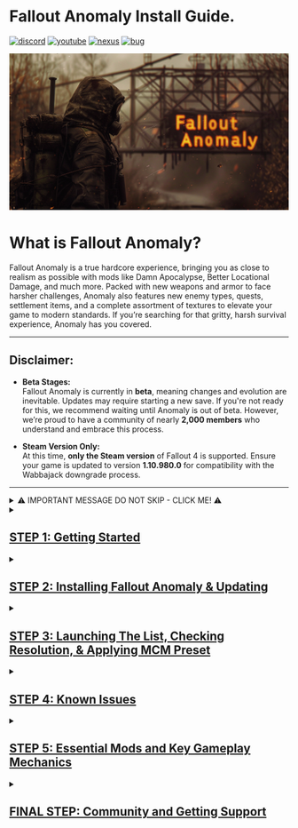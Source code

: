 

# Fallout Anomaly Install Guide.

[![discord](https://img.shields.io/badge/Discord-blue?style=for-the-badge&logo=discord&logoColor=%23FFFFFF&logoSize=auto&color=%235661ea
)](https://discord.gg/anomaly-1113971680419782666)
[![youtube](https://img.shields.io/badge/Youtube-blue?style=for-the-badge&logo=youtube&logoColor=%23FFFFFF&logoSize=auto&color=%23ff1a47
)](https://www.youtube.com/@FalloutAnomaly)
[![nexus](https://img.shields.io/badge/Nexus-blue?style=for-the-badge&logo=nexusmods&logoColor=%23FFFFFF&logoSize=auto&color=%2392ab20
)](https://www.nexusmods.com/fallout4/mods/74075)
[![bug](https://img.shields.io/badge/Submit%20Bug%20Report-Blue?style=for-the-badge&logo=codementor&logoColor=%23FFFFFF&logoSize=auto&color=%23260026
)](https://falloutanomaly.fillout.com/bugreports)


![Logo](https://raw.githubusercontent.com/NomadsReach/Fallout-Anomaly/refs/heads/master/images/Banner%20Images/Fo4Anomaly27.png)

# What is Fallout Anomaly?

Fallout Anomaly is a true hardcore experience, bringing you as close to realism as possible with mods like Damn Apocalypse, Better Locational Damage, and much more. Packed with new weapons and armor to face harsher challenges, Anomaly also features new enemy types, quests, settlement items, and a complete assortment of textures to elevate your game to modern standards. If you’re searching for that gritty, harsh survival experience, Anomaly has you covered.

---

## Disclaimer:

- **Beta Stages:**  
  Fallout Anomaly is currently in **beta**, meaning changes and evolution are inevitable. Updates may require starting a new save. If you're not ready for this, we recommend waiting until Anomaly is out of beta. However, we’re proud to have a community of nearly **2,000 members** who understand and embrace this process.  

- **Steam Version Only:**  
  At this time, **only the Steam version** of Fallout 4 is supported. Ensure your game is updated to version **1.10.980.0** for compatibility with the Wabbajack downgrade process.

---

<details>
  <summary>⚠️ IMPORTANT MESSAGE DO NOT SKIP - CLICK ME! ⚠️</summary>

  <ul>
    <li>🚨 <strong>YOU ABSOLUTELY NEED TO UPDATE FALLOUT 4 TO THE NEXT-GEN VERSION. THIS IS MANDATORY FOR WABBAJACK TO RUN ITS DOWNGRADE INSTALL.</strong></li>
    <li>🚨 <strong>YOU ABSOLUTELY NEED TO DISABLE OVERLAYS SUCH AS STEAM, MEDAL, ETC. THESE ARE KNOWN TO CAUSE CRASHES.</strong></li>
    <li>🚨 <strong>YOU ABSOLUTELY NEED TO SET UP PAGE FILE. THIS WILL HELP PREVENT CRASHES OR PERFORMANCE ISSUES.</strong></li>
    <li>🚨 <strong>YOU ABSOLUTELY NEED TO SET ANTI-VIRUS EXCLUSIONS. AV IS KNOWN TO WRECK HAVOC WITH MODS SUCH AS ENB, ETC.</strong></li>
    <li>🚨 <strong>All of this is covered in the instructions below.</strong></li>
  </ul>

</details>




<details>
<summary><h2><ins>STEP 1: Getting Started</ins></h2></summary>

### Hardware Requirements

- **CPU**: Go for a modern CPU with at least 6 cores and a speed of 3GHz.
- **RAM**: 16GB minimum, but 32GB is ideal.
- **Video Card**: At least 6GB of memory, 8GB is recommended.
- **Operating System**: Windows 10/11 (64-bit) with up-to-date drivers.
- **Free Disk Space**: A minimum of 350GB of storage is required, with an SSD being mandatory. Do not use a hard disk drive (HDD) as it will significantly affect load times.
- **Skills**: Basic computer usage knowledge, including maintenance and regular updates.
---
🚨 Do not install **Anomaly** directly on a root drive (e.g., `C:\Fallout Anomaly`). Instead, install it within a dedicated folder structure, such as: `C:\Fallout Modlist\Fallout Anomaly`. 🚨

For guidance on checking your system specs, refer to this [link](https://www.howtogeek.com/80108/how-to-get-detailed-information-about-your-pc-2/).

---

### Nexus Mods

While it's not mandatory, **Nexus Premium** is highly recommended as it streamlines the mod download and installation process. With Nexus Premium, you'll get uncapped download speeds and avoid manual approval for each download. This is due to restrictions on the Nexus website itself, not Fallout Anomaly.

- [Subscribe to Nexus Premium](https://next.nexusmods.com/premium)

[![Nexus Premium Logo](https://raw.githubusercontent.com/NomadsReach/Fallout-Anomaly/refs/heads/master/images/nexusprem.png)](https://next.nexusmods.com/premium)

---

### Important Installation Steps

Follow these steps before proceeding with the mod installation:

1. **[Microsoft Visual C++ x64 and x86](https://github.com/abbodi1406/vcredist/releases/download/v0.82.0/VisualCppRedist_AIO_x86_x64.exe)**  
   Must be installed! Open the launcher and follow the on-screen steps to complete the installation.

2. **[NET Framework 4.6.2 & 5.0](https://dotnet.microsoft.com/en-us/download/dotnet-framework/thank-you/net462-web-installer)**  
   Required for the mod list to function properly. Download and install the necessary framework.

3. **[DirectX Redist (June 2010)](https://www.microsoft.com/en-us/download/details.aspx?id=8109)**  
   Download and install to ensure proper DirectX support.

4. **[Vanilla Game Folder - Launch the Game Once](https://www.youtube.com/watch?v=8ARhusN5SFI&t=0s)**  
   Launch the game at least once to ensure it’s cleaned and ready for modding.

5. **[PageFile Setup](https://github.com/NomadsReach/Fallout-Anomaly/blob/master/PageFile.md)**  
   Critical for performance. Follow the provided instructions carefully.

6. **[English Voice Files (Required if Not Using English)](https://steamcommunity.com/sharedfiles/filedetails/?id=552541227)**  
   Install these files if your game isn’t in English. They are required for certain English-based mods/files.

7. **[Disable Overlays](https://www.youtube.com/watch?v=7e_kY6LmQ0Y)**  
   Disable all overlays (Steam, Nvidia, Medal, etc.) to prevent crashes and performance issues.

8. **[HD Texture Pack Removal](https://sharing.clickup.com/clip/p/t9014300118/775310b9-3dc0-402d-8726-2a184ee55560/How%20to%20remove%20HD%20Texture%20Pack..webm)**  
   Follow this guide to remove HD texture packs if needed.

</details>


<details>
  <summary><h2><ins>STEP 2: Installing Fallout Anomaly & Updating</ins></h2></summary>

## Please click on the video link below on how to download and install Anomaly.

[Click here to watch install video](https://www.youtube.com/watch?v=Bn6dmrsJAX0&t=49s)

- Do not forget to make sure you are logged into nexus in Wabbajack before starting your download. You can access this by clicking the cogwheel in wabbajack and then hitting login on the nexus panel. 

![image](https://github.com/user-attachments/assets/4cde8ad6-c5e1-4daa-b2c5-78b4dcb293cf)


##  <ins>Please watch the entire video and then continue on with the other sections below.</ins>

- **Note:** After downloading and installing Fallout Anomaly, it’s a good idea to reopen the `.wabbajack` file in the Wabbajack program and click **"Verify Installation."** This will check your files and report any errors. If the verification process reports any issues, please reach out to us on **Discord** for troubleshooting assistance.

- <ins>Please refer to the image below to better understand the above instructions.</ins>

![Verify Image](https://raw.githubusercontent.com/NomadsReach/Fallout-Anomaly/refs/heads/master/images/Readme%20Docs/Verify.png)


---

[![discord](https://img.shields.io/badge/Click_For_Support-blue?style=for-the-badge&logo=discord&logoColor=%23FFFFFF&logoSize=auto&color=%235661ea
)](https://discord.gg/anomaly-1113971680419782666)
[![wabbajackwiki](https://img.shields.io/badge/Wabbajack%20Wiki-blue?style=for-the-badge&logo=wikipedia&logoColor=%23FFFFFF&logoSize=auto&color=%235f437d
)](https://wiki.wabbajack.org/)
[![wabbajackwiki](https://img.shields.io/badge/Wabbajack%20Discord-blue?style=for-the-badge&logo=discord&logoColor=%23FFFFFF&logoSize=auto&color=%235f437d
)](https://discord.gg/wabbajack)

---
# Fallout Anomaly - Wabbajack Installation & Update Guide

## Troubleshooting

### **Common Issues & Solutions**

#### **1. Could Not Download MOD**
- If certain mods fail to download, you can manually download them from their source and place the archived folder in the download folder where Wabbajack is downloading.
- Sometimes Nexus Mods may experience downtime. You can check the status here: [Nexus Mods Status](https://nexusmods.statuspage.io/).

#### **2. Mod Is Not a Whitelisted Download**
- This error may occur when the modlist is updated, or the mod link is no longer valid.
- Ensure you check for updates and wait for a new release. If you encounter this issue, please notify us on Discord.

#### **3. Missing Game Files**
- Ensure your game is updated to the next-gen version. This update is required to proceed with the installation.

#### **4. Wabbajack Could Not Find My Game Folder**
- Wabbajack does not work with pirated versions of the game. Ensure you own the game on Steam and follow the pre-installation steps accordingly.

---

## ⚠️ **Important Notes**

## Download Issues

- If you have issues with google drive downloads please download manually, place inside your Wabbajack download folder and restart the install.

https://drive.google.com/file/d/1sWpTDjSYC4xwhEveSuVhykjzHpZ2Qk1Y/view


https://drive.google.com/file/d/1APDBlK9UuPkXgptW0U1IHtKgEv4s9ruP/view

---

### **ENB Download Issue**
- If your ENB download fails, download it manually and place it into the Anomaly Downloads folder created by Wabbajack.  
  **Download ENB here**: [ENB for Fallout 4](http://enbdev.com/mod_fallout4_v0496.htm)  
  **Important**: Do **NOT extract** the file; just move it to the Downloads folder.

---

## Updating Fallout Anomaly

The Fallout Anomaly team will notify you about upcoming updates via **Discord** and **Nexus**. If a new save is required for the update, we will communicate this in advance.

### What to Expect During an Update:

#### **Wabbajack Update Process**
- During an update, Wabbajack will delete any files that are **not part of the modlist** from the previous version, including any manually installed mods.

#### **Save Preservation**
- Your saves will **remain intact** unless explicitly stated otherwise. You can find your saved games at:  
  `(Fallout Anomaly Install)/Profiles/Fallout Anomaly/Saves`.

#### **Updating the Modlist**
- To update Fallout Anomaly, follow the same process as the initial installation:
  1. Select the same install path.
  2. Ensure the "**overwrite existing**" option is checked to update correctly.

---

## ⚠️ **Antivirus Settings Adjustment**

To ensure smooth operation, **add exceptions** for the following files in your antivirus software:

1. **MO2.exe** – Mod Organizer 2 executable
2. **Fallout4.exe** – Main game executable
3. **F4SE_Loader.exe** – Fallout 4 Script Extender (F4SE)

Additionally, **add the 'Stock Folder'** in the Mod Organizer 2 directory, which contains the `Fallout4.exe` file.



Failure to adjust these settings WILL result in issues. **Do not ignore this step!**

---

## Additional Resources

- **Changelog**:  
  You can view the detailed changelog for each update [here](https://github.com/NomadsReach/Fallout-Anomaly/blob/master/CHANGELOG.md).





</details>

<details>
<summary><h2><ins>STEP 3: Launching The List, Checking Resolution, & Applying MCM Preset</ins></h2></summary>
 
  
### Launching the Game

When you launch **Mod Organizer 2 (MO2)**, the interface may seem a bit complex at first, but don’t worry—we’ve simplified the process for ease of use. To launch Fallout Anomaly:

1. In the **top-right corner** of the MO2 interface, click on the option labeled **"Launch Fallout Anomaly"** to start the game.

### F4SE (Fallout 4 Script Extender)

**F4SE** is essential for most Fallout mods and is required to run Fallout Anomaly. When using MO2, you’ll see **F4SE** listed as **"Launch Fallout Anomaly"** in the mod launcher.

> **Important**:  
> **DO NOT** use the vanilla game launcher at any point! Also, please ensure you set antivirus exceptions for the entire **Mod Organizer 2** folder.

---

### Crash Handling

If the game crashes, a log will be generated with details about the crash. Follow these steps:

1. **Save the log** to a location you can easily access.
2. **Upload the log** to the bug report form [here](https://falloutanomaly.fillout.com/bugreports). OR if you are in our discord you can post it there as well in the support section.
3. **Include your save file**: Attach your most recent save file to assist with further analysis.
4. **Crash Tool**: If you're familiar with it, you can also run the crash tool to generate the log manually.

---

### Changing Resolution

If your game’s resolution is not centered correctly, use **BethINI** to adjust it. **Do not alter any other settings**.

### Steps to Change Resolution  

1. Close **Mod Organizer 2**.  
2. Navigate to your **Anomaly installation folder**:  
   - Open the folder and locate the **`Tools`** directory.  
   - Inside, find and open the **BethINI** folder, then run the `BethINI.exe` in admin mode by right clicking and selecting "run as admin"
3. In **BethINI**, select **Fallout 4** (do not change INI paths, as they are already set correctly).  
4. Go to the **Basic** tab and adjust the resolution to your desired setting.  
5. Close **BethINI**, ensuring you save your changes.  


![BethINI Screenshot](https://github.com/user-attachments/assets/e83c48cc-d321-4fd9-b17f-02d7f399c80c)

---

### ⚠️ Important: APPLY THE MCM PRESET ⚠️

Don't forget to apply the preset as shown below:

![Preset Screenshot](https://github.com/user-attachments/assets/44cddb55-e164-4cc5-9e22-511ba50ad6e3)

---

### Changing ENB - Disabling Letterbox (Black Bars)

If you don’t like the black bars at the top and bottom of the screen, you can disable them by following these steps:

1. Press the `~` key (next to the `1` key) to open the console.
2. Press the `END` key to open the ENB menu.
3. Navigate to the **Post Processing** section on the right side of the menu.
4. Uncheck the option labeled **Letterbox**.
5. Click **Save Configuration** at the top-left corner of the menu.
6. Press `END` and then `~` again to close the menus and resume your game.

![ENB Menu Screenshot](https://github.com/user-attachments/assets/c416445f-e1b8-4bc3-9efa-7906d7eb586e)





</details>

<details>
  <summary><h2><ins>STEP 4: Known Issues</ins></h2></summary>

## Main Menu Delay

When launching the game you may experience a delay as scripts load. This delay varies based on your system's power; more powerful systems may not encounter this issue.

## Stuck in Menu

If you find yourself unable to progress from the first loading or main menu:

**Watch this video [here](https://www.youtube.com/watch?v=JTnhJsM3_hg&t) for help with the issue. If the video doesn’t resolve it, we’ve provided new save files for you to load and customize your character as needed.**  


## Post-Character Creation Freeze

After creating your character:
- Your game will save and may appear to freeze temporarily.
- This is due to multiple scripts loading simultaneously.
- Be patient and wait for a few minutes; the game will resume normally.

## Falling Through Vault Issue

If you're falling through the vault floor:
- This is likely due to the "Uneducated Shooter" mod.
- **Solution**: Only enable the "Uneducated Shooter" mod after leaving the vault.

## Known Crash Related Issues:

- Programs like medal (recording software) or anything that adds an overlay can conflict with the ENBS, or other DLL hooked mods. If you are crashing right at the launch of game or at the main menu this can be one of the main causes.

## Minor Issues

- Controller Support: Most mods currently do not include controller support. However, the base game offers controller support in vanilla Fallout. The Anomaly Team is working to provide controller support for these mods, with prior permission from the authors.

---
</details>

<details>
  <summary><h2><ins>STEP 5: Essential Mods and Key Gameplay Mechanics</ins></h2></summary>



<details>
<summary><h2>1. Survival Mechanics: Immersive Hunting Overhaul (IHO)</h2></summary>

### Key Features
- **Advanced Food Mechanics**: Includes spoilage, disposal, blood sampling, salvaging, hunting, and trapping.
- **Camping System**: Lightweight yet effective camping mechanics.
- **Challenges and Achievements**: Unlock bonuses and items based on the IHO concept.
- **Cooking Overhaul**: Unlockable recipes and rebalanced food mechanics.
- **Customizable Experience**: Convenient MCM menu with numerous options to fine-tune gameplay.

---

### Carry Weight System

- Starting carry weight is lower than normal.
- **Carry Weight Formula**:
  - 1 STR = 85 Carry Weight (CW).
  - Each additional STR point provides +10 CW.
- **Robustness Skill**:
  - Increases carry weight as you level up, allowing more freedom to carry armor and junk.
- **Traits**:
  - Two traits can increase starting carry weight by +50 each but come with drawbacks for balance.

#### Backpacks
- Backpacks can be found or crafted using perks from the *Junk Jockey* skill.
- Backpacks provide an additional **100 CW capacity**.
- Use the "Open Backpack" aid item (found in the Aid section) to move items freely between inventory and backpack.

##### Known Bug & Fix:
- If your backpack disappears, respawn it using the "Commonwealth Backpacks Settings Holotape."
- Avoid spamming the backpack key to prevent this issue.

### Keybinding
1. Open your inventory and navigate to the **Aid** section.
2. Locate "Open Backpack."
3. Hover over it and press `Q` to bind it to a key (1–9).
4. Note: Only keys `1–9` work for keybindings.

</details>

<details>
<summary><h2>2. Skills and Levels</h2></summary>

- Utilizes the **[YAE mod](https://www.nexusmods.com/fallout4/mods/76739)**, which introduces new skills and modifies the perk system.
- Adds new traits for enhanced character customization.

</details>

<details>
<summary><h2>3. Combat Overhaul: SCOURGE</h2></summary>

### Overview
- SCOURGE overhauls NPC stats by using scripts to randomly generate values, creating realistic variations in NPC strength. This ensures that enemies are no longer predictable while addressing issues with Fallout's vanilla scaling system.

### Key Features
- Implements **normal distribution** for stat allocation (e.g., health, damage resistance).
- Highly customizable via MCM:
  - Adjust stats for specific NPC races.
  - Exclude specific NPCs or individual stats from being affected.
- Optimized scripting to prevent lag or bloat.

### Example
- Deathclaws now have randomized health between 500–900, with an average of ~700.
- Infinite variations mean there are over **12 million possible combinations** for Deathclaw stats alone.

</details>

<details>
<summary><h2>4. Better Locational Damage (BLD)</h2></summary>

- Equipment is what matters. Weapons/Modifications have been overhauled and you are now able to play a raider-style character with pipe weapons only. All weapons are lethal. Getting a good balanced armor rating is key to survive as health no longer scales with level. Use tactics and plan your actions when breaching rooms and areas.
Many new features, like stagger, bleeding, stealth killmoves, and more await to be used!

### Combat Mechanics

#### Enemy Categories
1. **Low Races**: Bloatfly, Bloodbug, Humans (no helmets), Ghouls (non-glowing), Radstags, Dogs.
2. **Medium Races**: Super Mutants, Mirelurks, helmeted Humans.
3. **High Races**: Yao Guai, Fog Crawlers, Anglers.
4. **Special Races**: Robots/Synths.

#### Headshot Mechanics
- Effectiveness varies by race and weapon caliber:
  - Low races can be killed with most weapons via headshots.
  - Medium races require higher-caliber weapons (.308, .50) or shotguns at close range.
  - High races are resistant to headshots; use explosives or tactics instead.

#### Pain System
- Introduces three pain levels: Minor, Moderate, Severe.
- Pain affects gameplay but can be treated with items like Med-X or alcohol.

</details>

<details>
<summary><h2>5. Deadeye Mod</ins></summary>

### Overview
- Deadeye is a headshot-focused mod that adds tactical depth to combat. Players can choose between one-shot kills, helmet protection mechanics, or head destruction mechanics.

### Race Categories
1. Weak: Easily killed by most weapons (e.g., Bloatfly, Human).
2. Moderate: Requires moderate-caliber weapons or shotguns at close range (e.g., Super Mutants).
3. Strong: Requires high-caliber weapons (.50 rounds) (e.g., Yao Guai).
4. Powerful: Immune to headshots by default but can be enabled via configuration (e.g., Deathclaws).

</details>

<details>
<summary><h2>6. Munitions: Ammo Expansion Project</h2></summary>

- Munitions is a lore-friendly and modular ammunition expansion project & framework that adds new ballistic, energy, and explosive ammunition types seamlessly into the vanilla sandbox. Unlike other ammo frameworks, Munitions gives players control over what ammo they do or don't want added to their game. Features high-quality custom textures and meshes.

### Features
- Adds new ballistic, energy, and explosive ammunition types.
- Modular design allows players to control which ammo types are added to their game.
- Lore-friendly additions inspired by previous Fallout games.

</details>

<details>
<summary><h2>7. Radiation System & Healing</h2></summary>

### Mechanics
1. Introduces a dual radiation system:
   - **IRA (Ingested Radioactive Particles)**: Accumulated from food, water, weather hazards.
   - **RAD (Tissue Damage)**: Standard radiation damage from exposure.
2. Radiation poisoning mimics Acute Radiation Syndrome with progressive effects.
3. Weather-based radiation hazards require protective gear like gas masks or hazmat suits.

### New Items
- RadAway: Purges IRA and cures radiation poisoning.
- MutAway: Heals RADs directly.
- Rad-X: Increases IRA resistance.
- Pb-Jelly: Increases RAD resistance.


---

### Bleed System Overview

**Managing Bleeding**  
Stimpaks no longer work if you're experiencing internal or external bleeding. Before using a Stimpak, you must first mend your wounds.  

Bleeding is caused by bullets or bladed weapons and can be treated in two primary ways:  
- **Bandages**: Use these to stop the bleeding and close the wound.  
- **Bloodpacks**: These replenish blood but should be used sparingly—overuse can lead to cardiac arrest.  

---

**Healing Limbs**  
Stimpaks are no longer effective for healing limbs. Instead, you'll need specific medical items:  
- **Jerry-Rigged Medic Kits**: Temporary, painful solutions to stabilize limb injuries.  
- **Surgery Kits**: A more permanent fix, but they often leave open wounds, requiring bandages to stop the bleeding afterward.  

Healing is not instant, and the process can be painful. Always carry enough bandages when venturing into the Wastes.  

---

**Managing Pain**  
Pain from injuries can be treated with:  
- **Med-X**  
- **Painkillers**  

For persistent or severe pain, it's best to visit a doctor in a major settlement.  

---

**Treating Diseases**  
Each disease requires specific medication:  
- **Antibiotics**: Treat infections.  
- **Sleep Aid**: Cures insomnia. Note: Sleep aids are addictive, so use them in moderation.  
- **Anodyne**: Relieves fatigue.  
- **Anti-Parasitic**: Removes parasites.  
- **Stimulants**: Alleviate lethargy.  
- **Energy Pills**: Address weakness.  

Most of these medications can be found with doctors. If you're lucky, you might also find them on raiders, gunners, or other NPCs.  

---

**Final Tips**  
The Wastes are unforgiving, and every decision matters. Always carry enough medical supplies—bandages, painkillers, and specialized treatments—before heading out. Staying prepared can mean the difference between survival and death.  

--- 
</details>

<details>
<summary><h2>8. Crafting System</ins></summary>

### Overview
Crafting has been expanded with additional requirements:
1. Perk-based crafting for specialized items (e.g., Dogmeat-related perks for Dogmeat items).
2. Higher-tier armors require advanced crafting perks and materials like ballistic weave.


  
  </details>

</details>

<details>
  <summary><h2><ins>FINAL STEP: Community and Getting Support</ins></h2></summary>
   
# Support Links

The quickest way to receive support is by joining our **Discord** community. If you encounter any issues or need assistance, our Discord channel provides direct access to our team and fellow users who can promptly address your concerns. Alternatively, you can submit a bug report. Below are additional resources and links related to Fallout Anomaly:

- **Discord**: [Join our Discord community](https://discord.gg/ECuAthsdwJ)
- **Mod List**: [View the mod list](https://loadorderlibrary.com/lists/fallout-anomaly-0-5)
- **Bug Report**: [Submit a bug report](https://falloutanomaly.fillout.com/bugreports)
- **Suggestions**: [Share your suggestions](https://falloutanomaly.fillout.com/suggestions)
- **Nexus**: [Visit our Nexus page](https://www.nexusmods.com/fallout4/mods/74075?tab=description)
- **YouTube**: [Check out our YouTube channel](https://www.youtube.com/@FalloutAnomaly/videos)

---

# Thank You

**Thank you for your dedication to our community and team. We are excited about the future and confident that, together, we will continue to shape Anomaly into an extraordinary mod list for Fallout 4.**


</details>




